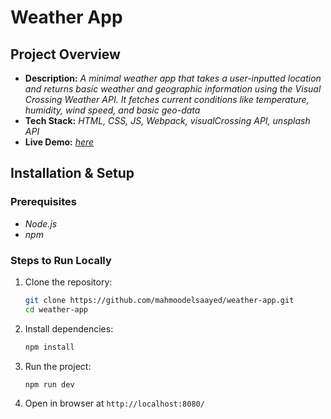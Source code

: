 # Weather App

## Project Overview
- **Description:** *A minimal weather app that takes a user-inputted location and returns basic weather and geographic information using the Visual Crossing Weather API. It fetches current conditions like temperature, humidity, wind speed, and basic geo-data*  
- **Tech Stack:** *HTML, CSS, JS, Webpack, visualCrossing API, unsplash API*  
- **Live Demo:** *[here](https://mahmoodelsaayed.github.io/weather-app/)*  

## Installation & Setup
### Prerequisites
- *Node.js*
- *npm*  

### Steps to Run Locally
1. Clone the repository:  
   ```bash
   git clone https://github.com/mahmoodelsaayed/weather-app.git
   cd weather-app
   ```  
2. Install dependencies:  
   ```bash
   npm install  
   ```  
3. Run the project:  
   ```bash
   npm run dev 
   ```  
4. Open in browser at `http://localhost:8080/`  
